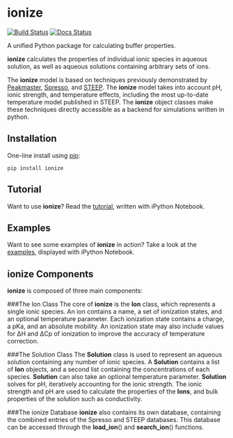 ionize
=====
[![Build Status](https://travis-ci.org/lewisamarshall/ionize.svg?branch=master)](https://travis-ci.org/lewisamarshall/ionize)
[![Docs Status](https://readthedocs.org/projects/ionize/badge/?version=latest)](https://ionize.readthedocs.org)

A unified Python package for calculating buffer properties.

**ionize** calculates the properties of individual ionic species in
aqueous solution, as well as aqueous solutions containing arbitrary
sets of ions.

The **ionize** model is based on techniques previously demonstrated by
[Peakmaster][peakmaster], [Spresso][Spresso], and [STEEP][STEEP]. The **ionize**
model takes into account pH, ionic strength, and temperature effects, including
the  most up-to-date temperature model published in STEEP. The **ionize** object
classes make these techniques directly accessible as a backend for simulations
written in python.

Installation
------------
One-line install using [pip](https://pypi.python.org/pypi/pip):

    pip install ionize

Tutorial
--------
Want to use **ionize**? Read the [tutorial][tutorial], written with iPython
Notebook.

Examples
--------
Want to see some examples of **ionize** in action? Take a look at the
[examples][examples], displayed with iPython Notebook.

ionize Components
-----------------
**ionize** is composed of three main components:

###The Ion Class
The core of **ionize** is the **Ion** class, which  represents a single ionic
species. An ion contains a name, a set of ionization states, and an optional
temperature parameter. Each ionization state contains a charge, a pKa, and
an absolute mobility. An ionization  state may also include values for
&Delta;H and &Delta;Cp of ionization to improve the accuracy of temperature
correction.

###The Solution Class
The **Solution** class is used to represent an aqueous solution containing any
number of ionic species. A **Solution** contains a list of **Ion** objects, and
a second list containing the concentrations of each species. **Solution** can
also take an optional temperature parameter. **Solution** solves for pH,
iteratively accounting for the ionic strength. The ionic strength and pH are
used to calculate the properties of the **Ions**, and bulk properties of the
solution such as conductivity.

###The ionize Database
**ionize** also contains its own database, containing the combined entries of
the Spresso and STEEP databases. This database can be accessed through the
**load_ion**() and **search_ion**() functions.


[peakmaster]: http://web.natur.cuni.cz/gas/ "Peakmaster"
[Spresso]: http://stanfordspresso.blogspot.com/ "Spresso"
[STEEP]: http://microfluidics.stanford.edu/download/ "STEEP"
[tutorial]: http://nbviewer.ipython.org/github/lewisamarshall/ionize/blob/master/tutorial.ipynb  "ionize Tutorial"
[examples]: http://nbviewer.ipython.org/github/lewisamarshall/ionize/blob/master/examples.ipynb  "ionize Examples"

 <!-- This is a comment. -->
